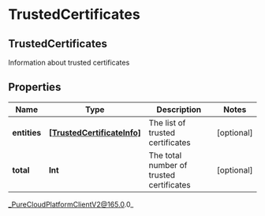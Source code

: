 # TrustedCertificates

## TrustedCertificates
Information about trusted certificates

## Properties

|Name | Type | Description | Notes|
|------------ | ------------- | ------------- | -------------|
| **entities** | [**[TrustedCertificateInfo]**]([TrustedCertificateInfo]) | The list of trusted certificates | [optional] |
| **total** | **Int** | The total number of trusted certificates | [optional] |



_PureCloudPlatformClientV2@165.0.0_
